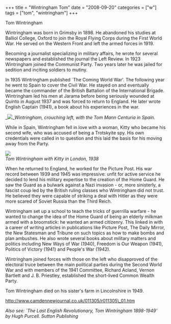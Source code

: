 +++
title = "Wintringham Tom"
date = "2008-09-20"
categories = ["w"]
tags = ["tom", "wintringham"]
+++

Tom Wintringham

Wintringham was born in Grimsby in 1898. He abandoned his studies at Balliol College, Oxford to join the Royal Flying Corps during the First World War. He served on the Western Front and left the armed forces in 1919.

Becoming a journalist specializing in military affairs, he wrote for several newspapers and established the journal the Left Review. In 1923 Wintringham joined the Communist Party. Two years later he was jailed for sedition and inciting soldiers to mutiny.

In 1935 Wintringham published \`The Coming World War'. The following year he went to Spain to cover the Civil War. He stayed on and eventually became the commander of the British Battalion of the International Brigade. Wintringham led his men at Jarama before being seriously wounded at Quinto in August 1937 and was forced to return to England. He later wrote English Captain (1941), a book about his experiences in the war.

  
_![](http://79.170.40.183/grahamstevenson.me.uk/images/stories/wintringham%20crouching%20left.jpg)__Wintringham, crouching left, with the Tom Mann Centuria in Spain._ 

While in Spain, Wintringham fell in love with a woman, Kitty who became his second wife, who was accused of being a Trotskyite spy. His own credentials were called in to question and this laid the basis for his moving away from the Party.

![](http://79.170.40.183/grahamstevenson.me.uk/images/stories/wintringham%20with%20kitty.jpg)  
_Tom Wintringham with Kitty in London, 1938_

When he returned to England, he worked for the Picture Post. His war record between 1939 and 1945 was impressive: unfit for active service he decided to lend his military expertise to the creation of the Home Guard. He saw the Guard as a bulwark against a Nazi invasion - or, more sinisterly, a fascist coup led by the British ruling classes who Wintringham did not trust. He believed they were capable of striking a deal with Hitler as they were more scared of Soviet Russia than the Third Reich.

Wintringham set up a school to teach the tricks of guerrilla warfare - he wanted to change the idea of the Home Guard of being an elderly milkman armed with a broomstick: he wanted an armed citizenry. This linked in with a career of writing articles in publications like Picture Post, The Daily Mirror, the New Statesman and Tribune on such topics as how to make bombs and plan ambushes. He also wrote several books about military matters and politics including New Ways of War (1940), Freedom is Our Weapon (1941), Politics of Victory (1941) and People's War (1942).

Wintringham joined forces with those on the left who disapproved of the electoral truce between the main political parties during the Second World War and with members of the 1941 Committee, Richard Acland, Vernon Bartlett and J. B. Priestley, established the short-lived Common Wealth Party.

Tom Wintringham died on his sister's farm in Lincolnshire in 1949.

http://www.camdennewjournal.co.uk/011305/r011305\_01.htm

_Also see: \`The Last English Revolutionary, Tom Wintringham 1898-1949'  
by Hugh Purcell. Sutton Publishing_
